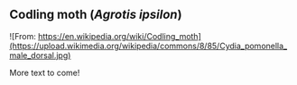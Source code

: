 ## Codling moth (*Agrotis ipsilon*)
![From: https://en.wikipedia.org/wiki/Codling_moth](https://upload.wikimedia.org/wikipedia/commons/8/85/Cydia_pomonella_male_dorsal.jpg)

More text to come!

<!--stackedit_data:
eyJoaXN0b3J5IjpbLTYwODAxODE1MF19
-->
